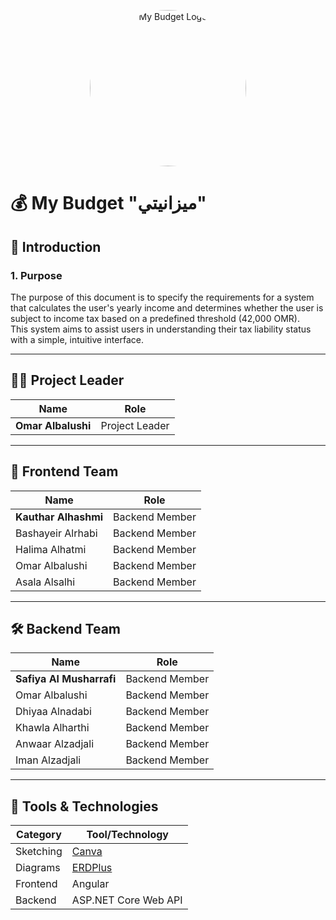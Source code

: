 <p align="center">
  <img src="./assets/mybudget-logo.png" alt="My Budget Logo" width="250" style="border-radius: 50%;" />
</p>



# 💰 My Budget "ميزانيتي"

## 📌 Introduction

### 1. Purpose

The purpose of this document is to specify the requirements for a system that calculates the user's yearly income and determines whether the user is subject to income tax based on a predefined threshold (42,000 OMR).  
This system aims to assist users in understanding their tax liability status with a simple, intuitive interface.

---

## 👨‍💼 Project Leader

| **Name**           | **Role**          |
|--------------------|-------------------|
| **Omar Albalushi**     | Project Leader    |

---

## 🎨 Frontend Team


| **Name**            | **Role**           |
|---------------------|--------------------|
| **Kauthar Alhashmi**    | Backend Member     |
| Bashayeir Alrhabi   | Backend Member     |
| Halima Alhatmi      | Backend Member     |
| Omar Albalushi      | Backend Member     |
| Asala Alsalhi       | Backend Member     |

---

## 🛠️ Backend Team 

| **Name**                 | **Role**          |
|--------------------------|-------------------|
| **Safiya Al Musharrafi**     | Backend Member    |
| Omar Albalushi           | Backend Member    |
| Dhiyaa Alnadabi          | Backend Member    |
| Khawla Alharthi          | Backend Member    |
| Anwaar Alzadjali         | Backend Member    |
| Iman Alzadjali           | Backend Member    |

---

## 🧰 Tools & Technologies

| **Category**      | **Tool/Technology**                       |
|-------------------|--------------------------------------------|
| Sketching         | [Canva](https://www.canva.com)             |
| Diagrams          | [ERDPlus](https://erdplus.com)             |
| Frontend          | Angular                                     |
| Backend           | ASP.NET Core Web API                        |

